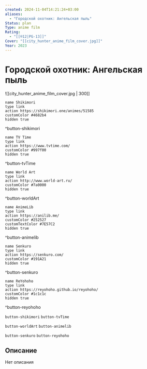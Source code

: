 ```yaml
---
created: 2024-11-04T14:21:24+03:00
aliases:
  - "Городской охотник: Ангельская пыль"
Status: plan
Type: anime film
Rating:
  - "[[®️12|PG-13]]"
Cover: "[[city_hunter_anime_film_cover.jpg]]"
Year: 2023
---
```


# Городской охотник: Ангельская пыль

![[city_hunter_anime_film_cover.jpg | 300]]

```button
name Shikimori
type link
action https://shikimori.one/animes/51585
customColor #4682b4
hidden true
```
^button-shikimori

```button
name TV Time
type link
action https://www.tvtime.com/
customColor #997f00
hidden true
```
^button-tvTime

```button
name World Art
type link
action http://www.world-art.ru/
customColor #7a0000
hidden true
```
^button-worldArt

```button
name AnimeLib
type link
action https://anilib.me/
customColor #252527
customTextColor #7E57C2
hidden true
```
^button-animelib

```button
name Senkuro
type link
action https://senkuro.com/
customColor #191A21
hidden true
```
^button-senkuro

```button
name ReYohoho
type link
action https://reyohoho.github.io/reyohoho/
customColor #1c1c1c
hidden true
```
^button-reyohoho

`button-shikimori` `button-tvTime`

`button-worldArt` `button-animelib`

`button-senkuro` `button-reyohoho`

## Описание

Нет описания
